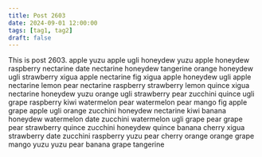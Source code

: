 ```yaml
---
title: Post 2603
date: 2024-09-01 12:00:00
tags: [tag1, tag2]
draft: false
---
```

This is post 2603.
apple
yuzu
apple
ugli
honeydew
yuzu
apple
honeydew
raspberry
nectarine
date
nectarine
honeydew
tangerine
orange
honeydew
ugli
strawberry
xigua
apple
nectarine
fig
xigua
apple
honeydew
ugli
apple
nectarine
lemon
pear
nectarine
raspberry
strawberry
lemon
quince
xigua
nectarine
honeydew
yuzu
orange
ugli
strawberry
pear
zucchini
quince
ugli
grape
raspberry
kiwi
watermelon
pear
watermelon
pear
mango
fig
apple
grape
apple
ugli
orange
zucchini
honeydew
nectarine
kiwi
banana
honeydew
watermelon
date
zucchini
watermelon
ugli
grape
pear
grape
pear
strawberry
quince
zucchini
honeydew
quince
banana
cherry
xigua
strawberry
date
zucchini
raspberry
yuzu
pear
cherry
orange
orange
grape
mango
yuzu
yuzu
pear
banana
grape
tangerine
